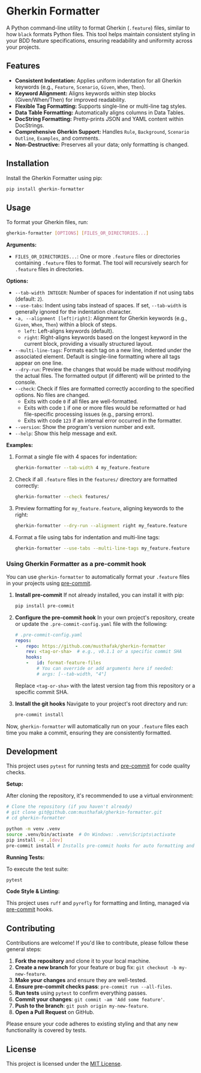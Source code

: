 # Gherkin Formatter

A Python command-line utility to format Gherkin (`.feature`) files, similar to how `black` formats Python files. This tool helps maintain consistent styling in your BDD feature specifications, ensuring readability and uniformity across your projects.

## Features

*   **Consistent Indentation:** Applies uniform indentation for all Gherkin keywords (e.g., `Feature`, `Scenario`, `Given`, `When`, `Then`).
*   **Keyword Alignment:** Aligns keywords within step blocks (Given/When/Then) for improved readability.
*   **Flexible Tag Formatting:** Supports single-line or multi-line tag styles.
*   **Data Table Formatting:** Automatically aligns columns in Data Tables.
*   **DocString Formatting:** Pretty-prints JSON and YAML content within DocStrings.
*   **Comprehensive Gherkin Support:** Handles `Rule`, `Background`, `Scenario Outline`, `Examples`, and comments.
*   **Non-Destructive:** Preserves all your data; only formatting is changed.

## Installation

Install the Gherkin Formatter using pip:

```bash
pip install gherkin-formatter
```

## Usage

To format your Gherkin files, run:

```bash
gherkin-formatter [OPTIONS] [FILES_OR_DIRECTORIES...]
```

**Arguments:**

*   `FILES_OR_DIRECTORIES...`: One or more `.feature` files or directories containing `.feature` files to format. The tool will recursively search for `.feature` files in directories.

**Options:**

*   `--tab-width INTEGER`: Number of spaces for indentation if not using tabs (default: `2`).
*   `--use-tabs`: Indent using tabs instead of spaces. If set, `--tab-width` is generally ignored for the indentation character.
*   `-a, --alignment [left|right]`: Alignment for Gherkin keywords (e.g., `Given`, `When`, `Then`) within a block of steps.
    *   `left`: Left-aligns keywords (default).
    *   `right`: Right-aligns keywords based on the longest keyword in the current block, providing a visually structured layout.
*   `--multi-line-tags`: Formats each tag on a new line, indented under the associated element. Default is single-line formatting where all tags appear on one line.
*   `--dry-run`: Preview the changes that would be made without modifying the actual files. The formatted output (if different) will be printed to the console.
*   `--check`: Check if files are formatted correctly according to the specified options. No files are changed.
    *   Exits with code `0` if all files are well-formatted.
    *   Exits with code `1` if one or more files would be reformatted or had file-specific processing issues (e.g., parsing errors).
    *   Exits with code `123` if an internal error occurred in the formatter.
*   `--version`: Show the program's version number and exit.
*   `--help`: Show this help message and exit.

**Examples:**

1.  Format a single file with 4 spaces for indentation:
    ```bash
    gherkin-formatter --tab-width 4 my_feature.feature
    ```

2.  Check if all `.feature` files in the `features/` directory are formatted correctly:
    ```bash
    gherkin-formatter --check features/
    ```

3.  Preview formatting for `my_feature.feature`, aligning keywords to the right:
    ```bash
    gherkin-formatter --dry-run --alignment right my_feature.feature
    ```

4.  Format a file using tabs for indentation and multi-line tags:
    ```bash
    gherkin-formatter --use-tabs --multi-line-tags my_feature.feature
    ```

### Using Gherkin Formatter as a pre-commit hook

You can use `gherkin-formatter` to automatically format your `.feature` files in your projects using [pre-commit](https://pre-commit.com/).

1. **Install pre-commit**
   If not already installed, you can install it with pip:
   ```bash
   pip install pre-commit
   ```

2. **Configure the pre-commit hook**
   In your own project's repository, create or update the `.pre-commit-config.yaml` file with the following:

   ```yaml
   # .pre-commit-config.yaml
   repos:
   -   repo: https://github.com/musthafak/gherkin-formatter
       rev: <tag-or-sha>  # e.g., v0.1.1 or a specific commit SHA
       hooks:
       -   id: format-feature-files
           # You can override or add arguments here if needed:
           # args: [--tab-width, "4"]
   ```
   Replace `<tag-or-sha>` with the latest version tag from this repository or a specific commit SHA.

3. **Install the git hooks**
   Navigate to your project's root directory and run:
   ```bash
   pre-commit install
   ```

Now, `gherkin-formatter` will automatically run on your `.feature` files each time you make a commit, ensuring they are consistently formatted.


## Development

This project uses `pytest` for running tests and [pre-commit](https://pre-commit.com/) for code quality checks.

**Setup:**

After cloning the repository, it's recommended to use a virtual environment:

```bash
# Clone the repository (if you haven't already)
# git clone git@github.com:musthafak/gherkin-formatter.git
# cd gherkin-formatter

python -m venv .venv
source .venv/bin/activate  # On Windows: .venv\Scripts\activate
pip install -e .[dev]
pre-commit install # Installs pre-commit hooks for auto formatting and linting
```

**Running Tests:**

To execute the test suite:

```bash
pytest
```

**Code Style & Linting:**

This project uses `ruff` and `pyrefly` for formatting and linting, managed via [pre-commit](https://pre-commit.com/) hooks.

## Contributing

Contributions are welcome! If you'd like to contribute, please follow these general steps:

1.  **Fork the repository** and clone it to your local machine.
2.  **Create a new branch** for your feature or bug fix: `git checkout -b my-new-feature`.
3.  **Make your changes** and ensure they are well-tested.
4.  **Ensure pre-commit checks pass**: `pre-commit run --all-files`.
5.  **Run tests** using `pytest` to confirm everything passes.
6.  **Commit your changes**: `git commit -am 'Add some feature'`.
7.  **Push to the branch**: `git push origin my-new-feature`.
8.  **Open a Pull Request** on GitHub.

Please ensure your code adheres to existing styling and that any new functionality is covered by tests.

## License

This project is licensed under the [MIT License](./LICENSE).
